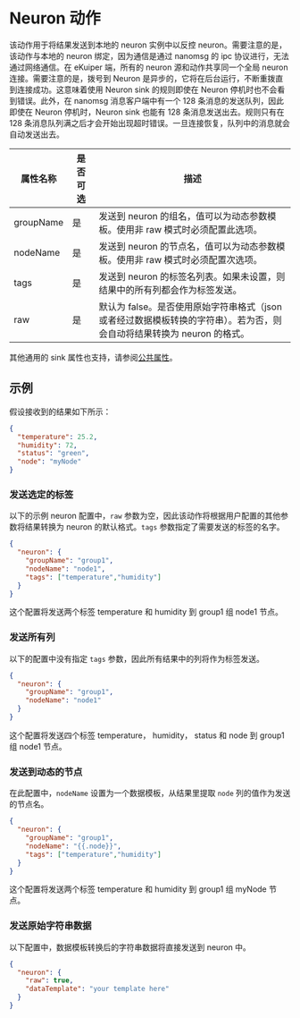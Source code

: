 # Neuron 动作

该动作用于将结果发送到本地的 neuron 实例中以反控 neuron。需要注意的是，该动作与本地的 neuron 绑定，因为通信是通过 nanomsg 的 ipc 协议进行，无法通过网络通信。在 eKuiper 端，所有的 neuron 源和动作共享同一个全局 neuron 连接。需要注意的是，拨号到 Neuron 是异步的，它将在后台运行，不断重拨直到连接成功。这意味着使用 Neuron sink 的规则即使在 Neuron 停机时也不会看到错误。此外，在 nanomsg 消息客户端中有一个 128 条消息的发送队列，因此即使在 Neuron 停机时，Neuron sink 也能有 128 条消息发送出去。规则只有在 128 条消息队列满之后才会开始出现超时错误。一旦连接恢复，队列中的消息就会自动发送出去。

| 属性名称      | 是否可选 | 描述                                                                   |
|-----------|------|----------------------------------------------------------------------|
| groupName | 是    | 发送到 neuron 的组名，值可以为动态参数模板。使用非 raw 模式时必须配置此选项。                        |
| nodeName  | 是    | 发送到 neuron 的节点名，值可以为动态参数模板。使用非 raw 模式时必须配置次选项。                       |
| tags      | 是    | 发送到 neuron 的标签名列表。如果未设置，则结果中的所有列都会作为标签发送。                            |
| raw       | 是    | 默认为 false。是否使用原始字符串格式（json或者经过数据模板转换的字符串）。若为否，则会自动将结果转换为 neuron 的格式。 |

其他通用的 sink 属性也支持，请参阅[公共属性](../overview.md#公共属性)。

## 示例

假设接收到的结果如下所示：

```json
{
  "temperature": 25.2,
  "humidity": 72,
  "status": "green",
  "node": "myNode"
}
```

### 发送选定的标签

以下的示例 neuron 配置中，`raw` 参数为空，因此该动作将根据用户配置的其他参数将结果转换为 neuron 的默认格式。`tags` 参数指定了需要发送的标签的名字。

```json
{
  "neuron": {
    "groupName": "group1",
    "nodeName": "node1",
    "tags": ["temperature","humidity"]
  }
}
```

这个配置将发送两个标签 temperature 和 humidity 到 group1 组 node1 节点。

### 发送所有列

以下的配置中没有指定 `tags` 参数，因此所有结果中的列将作为标签发送。

```json
{
  "neuron": {
    "groupName": "group1",
    "nodeName": "node1"
  }
}
```

这个配置将发送四个标签 temperature， humidity， status 和 node 到 group1 组 node1 节点。

### 发送到动态的节点

在此配置中，`nodeName` 设置为一个数据模板，从结果里提取 `node` 列的值作为发送的节点名。

```json
{
  "neuron": {
    "groupName": "group1",
    "nodeName": "{{.node}}",
    "tags": ["temperature","humidity"]
  }
}
```

这个配置将发送两个标签 temperature 和 humidity 到 group1 组 myNode 节点。

### 发送原始字符串数据

以下配置中，数据模板转换后的字符串数据将直接发送到 neuron 中。

```json
{
  "neuron": {
    "raw": true,
    "dataTemplate": "your template here"
  }
}
```